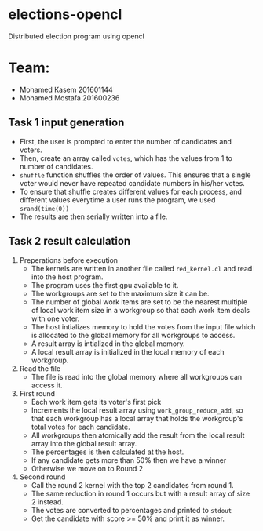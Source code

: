 # elections-opencl
Distributed election program using opencl

# Team:
* Mohamed Kasem 201601144
* Mohamed Mostafa 201600236

## Task 1 input generation
* First, the user is prompted to enter the number of candidates and voters.
* Then, create an array called `votes`, which has the values from 1 to number of candidates.
* `shuffle` function shuffles the order of values. This ensures that a single voter would never have repeated candidate numbers in his/her votes.
* To ensure that shuffle creates different values for each process, and different values everytime a user runs the program, we used `srand(time(0))`
* The results are then serially written into a file.

## Task 2 result calculation
1. Preperations before execution
    * The kernels are written in another file called `red_kernel.cl` and read into the host program.
    * The program uses the first gpu available to it.
    * The workgroups are set to the maximum size it can be.
    * The number of global work items are set to be the nearest multiple of local work item size in a workgroup so that each work item deals with one voter.
    * The host intializes memory to hold the votes from the input file which is allocated to the global memory for all workgroups to access.
    * A result array is intialized in the global memory.
    * A local result array is initialized in the local memory of each workgroup.
2. Read the file
    * The file is read into the global memory where all workgroups can access it.
3. First round
    * Each work item gets its voter's first pick
    * Increments the local result array using `work_group_reduce_add`, so that each workgroup has a local array that holds the workgroup's total votes for each candidate.
    * All workgroups then atomically add the result from the local result array into the global result array.
    * The percentages is then calculated at the host.
    * If any candidate gets more than 50% then we have a winner
    * Otherwise we move on to Round 2
3. Second round
    * Call the round 2 kernel with the top 2 candidates from round 1.
    * The same reduction in round 1 occurs but with a result array of size 2 instead.
    * The votes are converted to percentages and printed to `stdout`
    * Get the candidate with score >= 50% and print it as winner.
